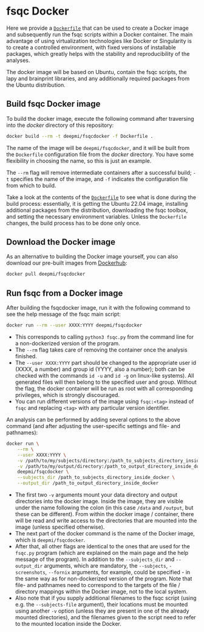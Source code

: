 # fsqc Docker

Here we provide a [`Dockerfile`](Dockerfile) that can be used to create a Docker image and subsequently run the fsqc scripts within a Docker container. The main advantage of using virtualization technologies like Docker or Singularity is to create a controlled environment, with fixed versions of installable packages, which greatly helps with the stability and reproducibility of the analyses.

The docker image will be based on Ubuntu, contain the fsqc scripts, the lapy and brainprint libraries, and any additionally required packages from the Ubuntu distribution.

## Build fsqc Docker image

To build the docker image, execute the following command after traversing into the *docker* directory of this repository:

```bash
docker build --rm -t deepmi/fsqcdocker -f Dockerfile .
```
The name of the image will be `deepmi/fsqcdocker`, and it will be built from the `Dockerfile` configuration file from the *docker* directory. You have some flexibility in choosing the name, so this is just an example.

The `--rm` flag will remove intermediate containers after a successful build; `-t` specifies the name of the image, and `-f` indicates the configuration file from which to build.

Take a look at the contents of the [`Dockerfile`](Dockerfile) to see what is done during the build process: essentially, it is getting the Ubuntu 22.04 image, installing additional packages from the distribution, downloading the fsqc toolbox, and setting the necessary environment variables. Unless the `Dockerfile` changes, the build process has to be done only once.

## Download the Docker image

As an alternative to building the Docker image yourself, you can also download our pre-built images from [Dockerhub](https://hub.docker.com/r/deepmi/fsqcdocker):

```bash
docker pull deepmi/fsqcdocker
```

## Run fsqc from a Docker image

After building the fsqcdocker image, run it with the following command to see the help message of the fsqc main script:

```bash
docker run --rm --user XXXX:YYYY deepmi/fsqcdocker
```

* This corresponds to calling `python3 fsqc.py` from the command line for a non-dockerized version of the program.
* The `--rm` flag takes care of removing the container once the analysis finished.
* The `--user XXXX:YYYY` part should be changed to the appropriate user id (XXXX, a number) and group id (YYYY, also a number); both can be checked with the commands `id -u` and `id -g` on linux-like systems). All generated files will then belong to the specified user and group. Without the flag, the docker container will be run as root with all corresponding privileges, which is strongly discouraged.
* You can run different versions of the image using `fsqc:<tag>` instead of `fsqc` and replacing `<tag>` with any particular version identifier.

An analysis can be performed by adding several options to the above command (and after adjusting the user-specific settings and file- and pathnames):

```bash
docker run \
    --rm \
    --user XXXX:YYYY \
    -v /path/to/my/subjects/directory:/path_to_subjects_directory_inside_docker \
    -v /path/to/my/output/directory:/path_to_output_directory_inside_docker \
    deepmi/fsqcdocker \
    --subjects_dir /path_to_subjects_directory_inside_docker \
    --output_dir /path_to_output_directory_inside_docker
```

* The first two `-v` arguments mount your data directory and output directories into the docker image. Inside the image, they are visible under the name following the colon (in this case `/data` and `/output`, but these can be different). From within the docker image / container, there will be read and write access to the directories that are mounted into the image (unless specified otherwise).
* The next part of the docker command is the name of the Docker image, which is `deepmi/fsqcdocker`.
* After that, all other flags are identical to the ones that are used for the `fsqc.py` program (which are explained on the main page and the help message of the program). In addition to the `--subjects_dir` and `--output_dir` arguments, which are mandatory, the `--subjects`, `-screenshots`, `--fornix` arguments, for example, could be specified - in the same way as for non-dockerized version of the program. Note that file- and pathnames need to correspond to the targets of the file / directory mappings within the Docker image, not to the local system.
* Also note that if you supply additional filenames to the fsqc script (using e.g. the `--subjects-file` argument), their locations must be mounted using another `-v` option (unless they are present in one of the already mounted directories), and the filenames given to the script need to refer to the mounted location inside the Docker.
